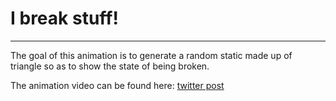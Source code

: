 # I break stuff!

---

The goal of this animation is to generate a random static made up of triangle so as to show the state of being broken.

The animation video can be found here: [twitter post](https://twitter.com/nova_xronos/status/1371097364803448844)
